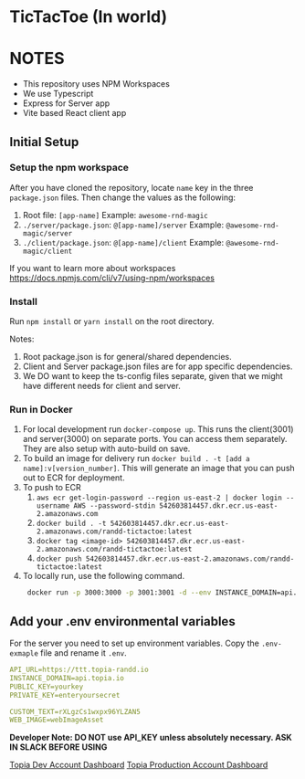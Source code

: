 # TicTacToe (In world)

# NOTES

- This repository uses NPM Workspaces
- We use Typescript
- Express for Server app
- Vite based React client app

## Initial Setup

### Setup the npm workspace 

After you have cloned the repository, locate `name` key in the three `package.json` files. Then change the values as the following: 

1. Root file: `[app-name]` Example: `awesome-rnd-magic`
2. `./server/package.json`: `@[app-name]/server` Example: `@awesome-rnd-magic/server`
3. `./client/package.json`: `@[app-name]/client` Example: `@awesome-rnd-magic/client`

If you want to learn more about workspaces https://docs.npmjs.com/cli/v7/using-npm/workspaces

### Install

Run `npm install` or `yarn install` on the root directory.

Notes: 

1. Root package.json is for general/shared dependencies.
2. Client and Server package.json files are for app specific dependencies.
3. We DO want to keep the ts-config files separate, given that we might have different needs for client and server.


### Run in Docker

1. For local development run `docker-compose up`. This runs the client(3001) and server(3000) on separate ports. You can access them separately. They are also setup with auto-build on save.
2. To build an image for delivery run `docker build . -t [add a name]:v[version_number]`. This will generate an image that you can push out to ECR for deployment.
3. To push to ECR
   1. `aws ecr get-login-password --region us-east-2 | docker login --username AWS --password-stdin 542603814457.dkr.ecr.us-east-2.amazonaws.com`
   2. `docker build . -t 542603814457.dkr.ecr.us-east-2.amazonaws.com/randd-tictactoe:latest`
   3. `docker tag <image-id> 542603814457.dkr.ecr.us-east-2.amazonaws.com/randd-tictactoe:latest`
   4. `docker push 542603814457.dkr.ecr.us-east-2.amazonaws.com/randd-tictactoe:latest`
4. To locally run, use the following command.
   ```bash
    docker run -p 3000:3000 -p 3001:3001 -d --env INSTANCE_DOMAIN=api.topia.io --env INTERACTIVE_KEY=eDtTM1wKgP0B39pYidZc --env INTERACTIVE_SECRET=1314f7b5-4ec8-46ba-ac8d-8b0c06e11b3b --env CUSTOM_TEXT=rXLgzCs1wxpx96YLZAN5 --env WEB_IMAGE=webImageAsset --env API_URL=https://ttt.topia-randd.io <image_id>
   ```

## Add your .env environmental variables

For the server you need to set up environment variables. Copy the `.env-exmaple` file and rename it `.env`.

```yaml
API_URL=https://ttt.topia-randd.io
INSTANCE_DOMAIN=api.topia.io
PUBLIC_KEY=yourkey
PRIVATE_KEY=enteryoursecret

CUSTOM_TEXT=rXLgzCs1wxpx96YLZAN5
WEB_IMAGE=webImageAsset
```

**Developer Note: DO NOT use API_KEY unless absolutely necessary. ASK IN SLACK BEFORE USING**

[Topia Dev Account Dashboard](https://dev.topia.io/t/dashboard/integrations)
[Topia Production Account Dashboard](https://topia.io/t/dashboard/integrations)
